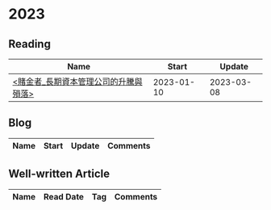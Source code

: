 # 2023

## Reading

<!--START_SECTION:reading-->
| Name | Start | Update |
|------|-------|--------|
| [<賭金者_長期資本管理公司的升騰與殞落>](https://github.com/xchux/2023/issues/1#issue-1615468890) | 2023-01-10 | 2023-03-08 |

<!--END_SECTION:reading-->

## Blog

<!--START_SECTION:blog-->
| Name | Start | Update | Comments |
|------|-------|--------|----------|

<!--END_SECTION:blog-->

## Well-written Article

<!--START_SECTION:well_read_article-->
| Name | Read Date | Tag | Comments |
|------|-----------|-----|----------|

<!--END_SECTION:well_read_article-->

